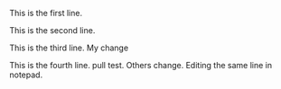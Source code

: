 This is the first line.

This is the second line.

This is the third line. My change

This is the fourth line. pull test. Others change. Editing the same line in notepad.